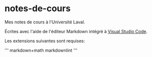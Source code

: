 # notes-de-cours
Mes notes de cours à l'Université Laval.

Écrites avec l'aide de l'éditeur Markdown intégré à [Visual Studio Code](https://code.visualstudio.com/).

Les extensions suivantes sont requises:

'''
markdown+math
markdownlint
'''
